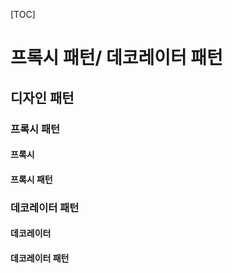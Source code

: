 [TOC]

# 프록시 패턴/ 데코레이터 패턴

## 디자인 패턴

### 프록시 패턴

#### 프록시

#### 프록시 패턴

### 데코레이터 패턴

#### 데코레이터

#### 데코레이터 패턴
